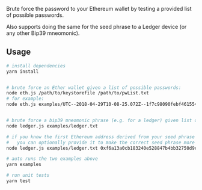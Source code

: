 Brute force the password to your Ethereum wallet by testing a provided list of possible passwords.

Also supports doing the same for the seed phrase to a Ledger device (or any other Bip39 mneomonic).

## Usage

````bash
# install dependencies
yarn install


# brute force an Ether wallet given a list of possible passwords:
node eth.js /path/to/keystorefile /path/to/pwList.txt
# for example:
node eth.js examples/UTC--2018-04-29T10-08-25.072Z--1f7c98090febf46155496a370002a10af7eb6766 examples/eth.txt


# brute force a bip39 mneomonic phrase (e.g. for a ledger) given list of possible phrases:
node ledger.js examples/ledger.txt

# if you know the first Ethereum address derived from your seed phrase
#   you can optionally provide it to make the correct seed phrase more clear in the output:
node ledger.js examples/ledger.txt 0xf6a13a0cb183240e528847b4bb32750d9c402f5e
````


````bash
# auto runs the two examples above
yarn examples

# run unit tests
yarn test
````
